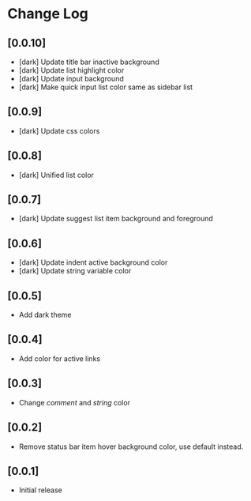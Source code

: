 # Change Log

## [0.0.10]

- [dark] Update title bar inactive background
- [dark] Update list highlight color
- [dark] Update input background
- [dark] Make quick input list color same as sidebar list

## [0.0.9]

- [dark] Update css colors

## [0.0.8]

- [dark] Unified list color

## [0.0.7]

- [dark] Update suggest list item background and foreground

## [0.0.6]

- [dark] Update indent active background color
- [dark] Update string variable color

## [0.0.5]

- Add dark theme

## [0.0.4]

- Add color for active links

## [0.0.3]

- Change *comment* and *string* color

## [0.0.2]

- Remove status bar item hover background color, use default instead.

## [0.0.1]

- Initial release
